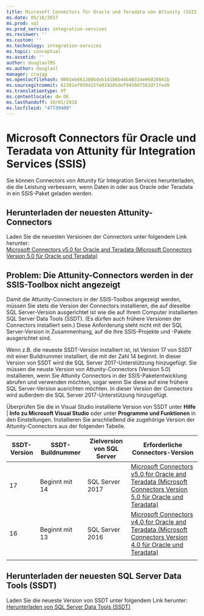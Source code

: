 ```yaml
---
title: Microsoft Connectors für Oracle und Teradata von Attunity (SSIS) | Microsoft-Dokumentation
ms.date: 05/16/2017
ms.prod: sql
ms.prod_service: integration-services
ms.reviewer: ''
ms.custom: ''
ms.technology: integration-services
ms.topic: conceptual
ms.assetid: ''
author: douglaslMS
ms.author: douglasl
manager: craigg
ms.openlocfilehash: 0001eb661300bdeb1d1b6b44b40314e06020841b
ms.sourcegitcommit: 61381ef939415fe019285def9450d7583df1fed0
ms.translationtype: HT
ms.contentlocale: de-DE
ms.lasthandoff: 10/01/2018
ms.locfileid: "47739408"
---
```

# <a name="microsoft-connectors-for-oracle-and-teradata-by-attunity-for-integration-services-ssis"></a>Microsoft Connectors für Oracle und Teradata von Attunity für Integration Services (SSIS)

Sie können Connectors von Attunity für Integration Services herunterladen, die die Leistung verbessern, wenn Daten in oder aus Oracle oder Teradata in ein SSIS-Paket geladen werden.

## <a name="download-the-latest-attunity-connectors"></a>Herunterladen der neuesten Attunity-Connectors

Laden Sie die neuesten Versionen der Connectors unter folgendem Link herunter:  
[Microsoft Connectors v5.0 for Oracle and Teradata (Microsoft Connectors Version 5.0 für Oracle und Teradata)](https://www.microsoft.com/download/details.aspx?id=55179)

## <a name="issue---the-attunity-connectors-arent-visible-in-the-ssis-toolbox"></a>Problem: Die Attunity-Connectors werden in der SSIS-Toolbox nicht angezeigt

Damit die Attunity-Connectors in der SSIS-Toolbox angezeigt werden, müssen Sie stets die Version der Connectors installieren, die auf dieselbe SQL Server-Version ausgerichtet ist wie die auf Ihrem Computer installierten SQL Server Data Tools (SSDT). (Es dürfen auch frühere Versionen der Connectors installiert sein.) Diese Anforderung steht nicht mit der SQL Server-Version in Zusammenhang, auf die Ihre SSIS-Projekte und -Pakete ausgerichtet sind.

Wenn z.B. die neueste SSDT-Version installiert ist, ist Version 17 von SSDT mit einer Buildnummer installiert, die mit der Zahl 14 beginnt. In dieser Version von SSDT wird die SQL Server 2017-Unterstützung hinzugefügt. Sie müssen die neuste Version von Attunity-Connectors (Version 5.0) installieren, wenn Sie Attunity Connectors in der SSIS-Paketentwicklung abrufen und verwenden möchten, sogar wenn Sie diese auf eine frühere SQL Server-Version ausrichten möchten. In dieser Version der Connectors wird außerdem die SQL Server 2017-Unterstützung hinzugefügt.

Überprüfen Sie die in Visual Studio installierte Version von SSDT unter **Hilfe** | **Info zu Microsoft Visual Studio** oder unter **Programme und Funktionen** in den Einstellungen. Installieren Sie anschließend die zugehörige Version der Attunity-Connectors aus der folgenden Tabelle.

|SSDT-Version|SSDT-Buildnummer|Zielversion von SQL Server|Erforderliche Connectors-Version|
|---------|---------|---------|---------|
|17|Beginnt mit 14|SQL Server 2017|[Microsoft Connectors v5.0 for Oracle and Teradata (Microsoft Connectors Version 5.0 für Oracle und Teradata)](https://www.microsoft.com/download/details.aspx?id=55179)|
|16|Beginnt mit 13|SQL Server 2016|[Microsoft Connectors v4.0 for Oracle and Teradata (Microsoft Connectors Version 4.0 für Oracle und Teradata)](https://www.microsoft.com/download/details.aspx?id=52950)|
||||

## <a name="download-the-latest-sql-server-data-tools-ssdt"></a>Herunterladen der neuesten SQL Server Data Tools (SSDT)

Laden Sie die neueste Version von SSDT unter folgendem Link herunter:  
[Herunterladen von SQL Server Data Tools (SSDT)](..//ssdt/download-sql-server-data-tools-ssdt.md)
